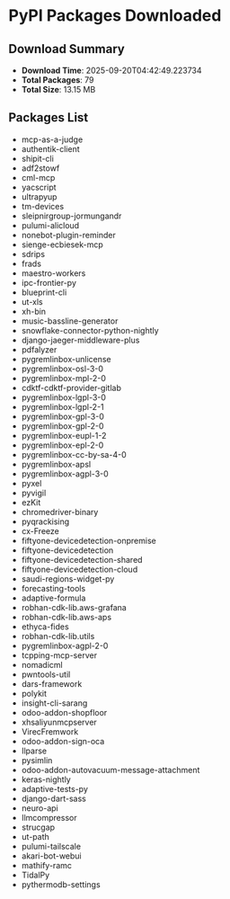 # PyPI Packages Downloaded

## Download Summary
- **Download Time**: 2025-09-20T04:42:49.223734
- **Total Packages**: 79
- **Total Size**: 13.15 MB

## Packages List
- mcp-as-a-judge
- authentik-client
- shipit-cli
- adf2stowf
- cml-mcp
- yacscript
- ultrapyup
- tm-devices
- sleipnirgroup-jormungandr
- pulumi-alicloud
- nonebot-plugin-reminder
- sienge-ecbiesek-mcp
- sdrips
- frads
- maestro-workers
- ipc-frontier-py
- blueprint-cli
- ut-xls
- xh-bin
- music-bassline-generator
- snowflake-connector-python-nightly
- django-jaeger-middleware-plus
- pdfalyzer
- pygremlinbox-unlicense
- pygremlinbox-osl-3-0
- pygremlinbox-mpl-2-0
- cdktf-cdktf-provider-gitlab
- pygremlinbox-lgpl-3-0
- pygremlinbox-lgpl-2-1
- pygremlinbox-gpl-3-0
- pygremlinbox-gpl-2-0
- pygremlinbox-eupl-1-2
- pygremlinbox-epl-2-0
- pygremlinbox-cc-by-sa-4-0
- pygremlinbox-apsl
- pygremlinbox-agpl-3-0
- pyxel
- pyvigil
- ezKit
- chromedriver-binary
- pyqrackising
- cx-Freeze
- fiftyone-devicedetection-onpremise
- fiftyone-devicedetection
- fiftyone-devicedetection-shared
- fiftyone-devicedetection-cloud
- saudi-regions-widget-py
- forecasting-tools
- adaptive-formula
- robhan-cdk-lib.aws-grafana
- robhan-cdk-lib.aws-aps
- ethyca-fides
- robhan-cdk-lib.utils
- pygremlinbox-agpl-2-0
- tcpping-mcp-server
- nomadicml
- pwntools-util
- dars-framework
- polykit
- insight-cli-sarang
- odoo-addon-shopfloor
- xhsaliyunmcpserver
- VirecFremwork
- odoo-addon-sign-oca
- llparse
- pysimlin
- odoo-addon-autovacuum-message-attachment
- keras-nightly
- adaptive-tests-py
- django-dart-sass
- neuro-api
- llmcompressor
- strucgap
- ut-path
- pulumi-tailscale
- akari-bot-webui
- mathify-ramc
- TidalPy
- pythermodb-settings
